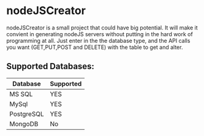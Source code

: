 # nodeJSCreator
nodeJSCreator is a small project that could have big potential. It will make it convient in generating nodeJS servers without putting in the hard work of programming at all. Just enter in the the database type, and the API calls you want (GET,PUT,POST and DELETE) with the table to get and alter.

## Supported Databases:

Database|Supported
--------|---------
MS SQL|YES
MySql|YES
PostgreSQL|YES
MongoDB|No


